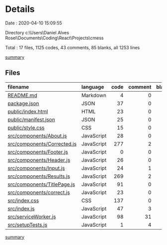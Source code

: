 # Details

Date : 2020-04-10 15:09:55

Directory c:\Users\Daniel Alves Rosel\Documents\Coding\React\Projects\cmess

Total : 17 files,  1125 codes, 43 comments, 85 blanks, all 1253 lines

[summary](results.md)

## Files
| filename | language | code | comment | blank | total |
| :--- | :--- | ---: | ---: | ---: | ---: |
| [README.md](/README.md) | Markdown | 4 | 0 | 1 | 5 |
| [package.json](/package.json) | JSON | 37 | 0 | 1 | 38 |
| [public/index.html](/public/index.html) | HTML | 23 | 0 | 1 | 24 |
| [public/manifest.json](/public/manifest.json) | JSON | 25 | 0 | 1 | 26 |
| [public/style.css](/public/style.css) | CSS | 15 | 0 | 1 | 16 |
| [src/components/About.js](/src/components/About.js) | JavaScript | 28 | 0 | 5 | 33 |
| [src/components/Corrected.js](/src/components/Corrected.js) | JavaScript | 277 | 2 | 10 | 289 |
| [src/components/Footer.js](/src/components/Footer.js) | JavaScript | 0 | 0 | 1 | 1 |
| [src/components/Header.js](/src/components/Header.js) | JavaScript | 26 | 0 | 3 | 29 |
| [src/components/Input.js](/src/components/Input.js) | JavaScript | 24 | 1 | 8 | 33 |
| [src/components/Results.js](/src/components/Results.js) | JavaScript | 269 | 2 | 9 | 280 |
| [src/components/TitlePage.js](/src/components/TitlePage.js) | JavaScript | 91 | 0 | 5 | 96 |
| [src/components/correct.js](/src/components/correct.js) | JavaScript | 23 | 0 | 4 | 27 |
| [src/index.css](/src/index.css) | CSS | 137 | 0 | 15 | 152 |
| [src/index.js](/src/index.js) | JavaScript | 47 | 3 | 6 | 56 |
| [src/serviceWorker.js](/src/serviceWorker.js) | JavaScript | 98 | 31 | 13 | 142 |
| [src/setupTests.js](/src/setupTests.js) | JavaScript | 1 | 4 | 1 | 6 |

[summary](results.md)